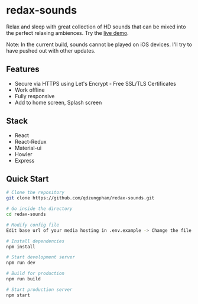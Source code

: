 # redax-sounds

Relax and sleep with great collection of HD sounds that can be mixed into the perfect relaxing ambiences. Try the [live demo](https://qdzungpham.com/redaxsounds/).

Note: In the current build, sounds cannot be played on iOS devices. I'll try to have pushed out with other updates.

## Features

- Secure via HTTPS using Let's Encrypt - Free SSL/TLS Certificates
- Work offline
- Fully responsive
- Add to home screen, Splash screen

## Stack

- React
- React-Redux
- Material-ui
- Howler
- Express

## Quick Start

```bash
# Clone the repository
git clone https://github.com/qdzungpham/redax-sounds.git

# Go inside the directory
cd redax-sounds

# Modify config file
Edit base url of your media hosting in .env.example -> Change the file name to .env

# Install dependencies
npm install

# Start development server
npm run dev

# Build for production
npm run build

# Start production server
npm start
```
